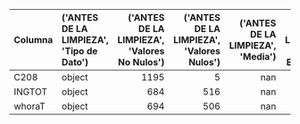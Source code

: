 | Columna   | ('ANTES DE LA LIMPIEZA', 'Tipo de Dato')   |   ('ANTES DE LA LIMPIEZA', 'Valores No Nulos') |   ('ANTES DE LA LIMPIEZA', 'Valores Nulos') |   ('ANTES DE LA LIMPIEZA', 'Media') |   ('ANTES DE LA LIMPIEZA', 'Desv. Estándar') |   ('ANTES DE LA LIMPIEZA', 'Mínimo') |   ('ANTES DE LA LIMPIEZA', 'Máximo') | ('DESPUÉS DE LA LIMPIEZA', 'Tipo de Dato')   |   ('DESPUÉS DE LA LIMPIEZA', 'Valores No Nulos') |   ('DESPUÉS DE LA LIMPIEZA', 'Valores Nulos') |   ('DESPUÉS DE LA LIMPIEZA', 'Media') |   ('DESPUÉS DE LA LIMPIEZA', 'Desv. Estándar') |   ('DESPUÉS DE LA LIMPIEZA', 'Mínimo') |   ('DESPUÉS DE LA LIMPIEZA', 'Máximo') |
|:----------|:-------------------------------------------|-----------------------------------------------:|--------------------------------------------:|------------------------------------:|---------------------------------------------:|-------------------------------------:|-------------------------------------:|:---------------------------------------------|-------------------------------------------------:|----------------------------------------------:|--------------------------------------:|-----------------------------------------------:|---------------------------------------:|---------------------------------------:|
| C208      | object                                     |                                           1195 |                                           5 |                                 nan |                                          nan |                                  nan |                                  nan | float64                                      |                                             1195 |                                             5 |                                 41.49 |                                          20.71 |                                      1 |                                     95 |
| INGTOT    | object                                     |                                            684 |                                         516 |                                 nan |                                          nan |                                  nan |                                  nan | float64                                      |                                              684 |                                           516 |                               4422.67 |                                        5185.5  |                                     20 |                                  70000 |
| whoraT    | object                                     |                                            694 |                                         506 |                                 nan |                                          nan |                                  nan |                                  nan | float64                                      |                                              694 |                                           506 |                                 45.87 |                                          16.09 |                                      2 |                                    112 |